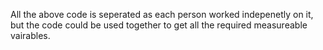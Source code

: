 All the above code is seperated as each person worked indepenetly on it, but the code could be used together to get all the required measureable vairables.
